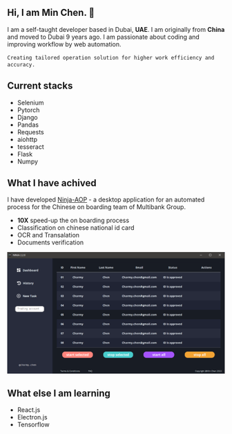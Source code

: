 ## Hi, I am Min Chen. :wave:

I am a self-taught developer based in Dubai, **UAE**.
I am originally from **China** and moved to Dubai 9 years ago.
I am passionate about coding and improving workflow by web automation.

    Creating tailored operation solution for higher work efficiency and accuracy.

## Current stacks

- Selenium
- Pytorch
- Django
- Pandas
- Requests
- aiohttp
- tesseract
- Flask
- Numpy

## What I have achived

I have developed [Ninja-AOP](https://github.com/cmdeejay/Ninja-AOP/blob/3c07c46d7852ab36769bfe61b219b6b001600630/images/ninja2.1ui.png?raw=true) - a desktop application for an automated process for the Chinese on boarding team of Multibank Group.

- **10X** speed-up the on boarding process
- Classification on chinese national id card
- OCR and Transalation
- Documents verification

![](https://github.com/cmdeejay/Ninja-AOP/blob/3c07c46d7852ab36769bfe61b219b6b001600630/images/ninja2.1ui.png?raw=true)

## What else I am learning

- React.js
- Electron.js
- Tensorflow
